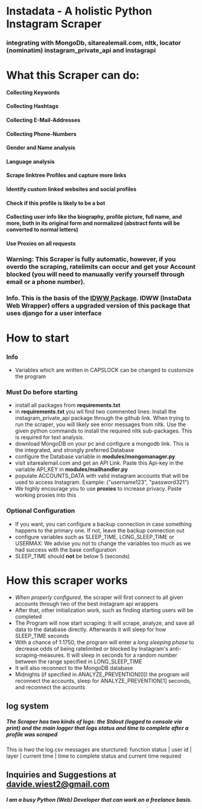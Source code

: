 # Instadata - A holistic Python Instagram Scraper
### integrating with MongoDb, sitarealemail.com, nltk, locator (nominatim) instagram_private_api and instagrapi
# What this Scraper can do:
#### Collecting Keywords
#### Collecting Hashtags
#### Collecting **E-Mail-Addresses**
#### Collecting **Phone-Numbers**
#### **Gender** and **Name** analysis
#### **Language** analysis
#### **Scrape linktree Profiles** and capture more links
#### Identify **custom linked websites** and **social profiles**
#### Check if this profile is likely to be a bot
#### Collecting user info like the biography, profile picture, full name, and more, both in its original form and **normalized** (abstract fonts will be converted to normal letters) 
#### Use Proxies on **all** requests

### Warning: This Scraper is **fully automatic**, however, if you overdo the scraping, **ratelimits** can occur and get your Account **blocked** (you will need to manuaally verify yourself through email or a phone number).

### Info. This is the basis of the [IDWW Package](https://github.com/DavideWiest/idww). IDWW (InstaData Web Wrapper) offers a upgraded version of this package that uses django for a **user interface**

# How to start
### Info
- Variables which are written in CAPSLOCK can be changed to customize the program
### Must Do before starting
- install all packages from **requirements.txt**
- in **requirements.txt** you wil find two commented lines: Install the instagram_private_api package through the github link. When trying to run the scraper, you will likely see error messages from nltk. Use the given python commands to install the required nltk sub-packages. This is required for text analysis.
- download MongoDB on your pc and configure a mongodb link. This is the integrated, and strongly preferred Database
- configure the Database variable in **modules/mongomanager.py**
- visit sitarealemail.com and get an API Link. Paste this Api-key in the variable API_KEY in **modules/mailhandler.py**
- populate ACCOUNTS_DATA with valid instagram accounts that will be used to access Instagram. Example: ("username123", "password321")
- We highly encourage you to use **proxies** to increase privacy. Paste working proxies into this 

### Optional Configuration
- If you want, you can configure a backup connection in case something happens to the primary one. If not, leave the backup connection out
- configure variables such as SLEEP_TIME, LONG_SLEEP_TIME or USERMAX: We advise you not to change the variables too much as we had success with the base configuration
- SLEEP_TIME should **not** be below 5 (seconds)

# How this scraper works
- *When properly configured*, the scraper will first connect to all given accounts through two of the best instagram api wrappers
- After that, other initialization work, such as finding starting users will be completed
- The Program will now start scraping: It will scrape, analyze, and save all data to the database directly. Afterwards it will sleep for how SLEEP_TIME seconds
- With a chance of 1:1750, the program will enter a *long sleeping phase* to decrease odds of being ratelimited or blocked by Instagram's anti-scraping-measures. It will sleep in seconds for a random number between the range specified in LONG_SLEEP_TIME
- It will also reconnect to the MongoDB database 
- Midnights (if specified in ANALYZE_PREVENTION[0]) the program will reconnect the accounts, sleep for ANALYZE_PREVENTION[1] seconds, and reconnect the accounts

## log system
##### The Scraper has two kinds of logs: the Stdout (logged to console via print) and the main logger that logs status and time to complete after a profile was scraped 
This is hwo the log.csv messages are sturctured: function status | user id | layer | current time | time to complete
status and current time required

## Inquiries and Suggestions at **[davide.wiest2@gmail.com](mailto:davide.wiest2@gmail.com)**
##### I am a busy Python (Web) Developer that can work on a freelance basis.
